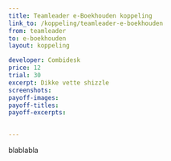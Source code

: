 ```yaml
---
title: Teamleader e-Boekhouden koppeling
link_to: /koppeling/teamleader-e-boekhouden
from: teamleader
to: e-boekhouden
layout: koppeling

developer: Combidesk
price: 12
trial: 30
excerpt: Dikke vette shizzle
screenshots:
payoff-images:
payoff-titles:
payoff-excerpts:

 
---
```


blablabla